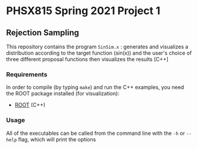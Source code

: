 # PHSX815 Spring 2021 Project 1

## Rejection Sampling

This repository contains the program `SinSim.x` : generates and visualizes a
distribution according to the target function (sin(x)) and the user's choice of
three different proposal functions then visualizes the results [C++]

### Requirements

In order to compile (by typing `make`) and run the C++ examples, you
need the ROOT package installed (for visualization):
- [ROOT](https://root.cern/) (C++)

### Usage

All of the executables can be called from the
command line with the `-h` or `--help` flag, which will print the options
